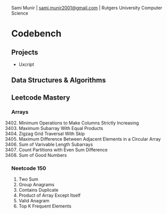 Sami Munir | sami.munir2001@gmail.com | Rutgers University Computer Science
# Codebench
## Projects
* Uxcript
## Data Structures & Algorithms
## Leetcode Mastery
### Arrays
3402. Minimum Operations to Make Columns Strictly Increasing
3411. Maximum Subarray With Equal Products
3417. Zigzag Grid Traversal With Skip
3423. Maximum Difference Between Adjacent Elements in a Circular Array
3427. Sum of Varivable Length Subarrays
3432. Count Partitions with Even Sum Difference
3452. Sum of Good Numbers
### Neetcode 150
1. Two Sum
49. Group Anagrams
217. Contains Duplicate
238. Product of Array Except Itself
242. Valid Anagram
347. Top K Frequent Elements